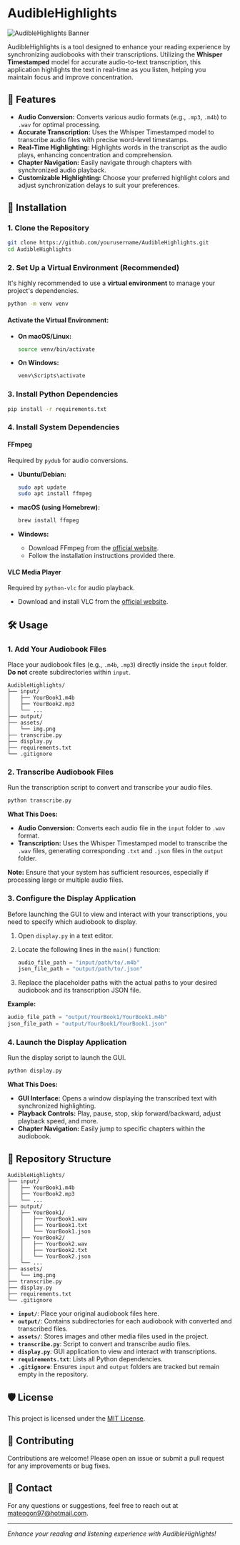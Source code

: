 # AudibleHighlights

![AudibleHighlights Banner](assets/img.png)

AudibleHighlights is a tool designed to enhance your reading experience by synchronizing audiobooks with their transcriptions. Utilizing the **Whisper Timestamped** model for accurate audio-to-text transcription, this application highlights the text in real-time as you listen, helping you maintain focus and improve concentration.

## 📖 Features

- **Audio Conversion:** Converts various audio formats (e.g., `.mp3`, `.m4b`) to `.wav` for optimal processing.
- **Accurate Transcription:** Uses the Whisper Timestamped model to transcribe audio files with precise word-level timestamps.
- **Real-Time Highlighting:** Highlights words in the transcript as the audio plays, enhancing concentration and comprehension.
- **Chapter Navigation:** Easily navigate through chapters with synchronized audio playback.
- **Customizable Highlighting:** Choose your preferred highlight colors and adjust synchronization delays to suit your preferences.

## 🚀 Installation

### 1. Clone the Repository

```bash
git clone https://github.com/yourusername/AudibleHighlights.git
cd AudibleHighlights
```

### 2. Set Up a Virtual Environment (Recommended)

It's highly recommended to use a **virtual environment** to manage your project's dependencies.

```bash
python -m venv venv
```

#### Activate the Virtual Environment:

- **On macOS/Linux:**

  ```bash
  source venv/bin/activate
  ```

- **On Windows:**

  ```bash
  venv\Scripts\activate
  ```

### 3. Install Python Dependencies

```bash
pip install -r requirements.txt
```

### 4. Install System Dependencies

#### **FFmpeg**

Required by `pydub` for audio conversions.

- **Ubuntu/Debian:**

  ```bash
  sudo apt update
  sudo apt install ffmpeg
  ```

- **macOS (using Homebrew):**

  ```bash
  brew install ffmpeg
  ```

- **Windows:**

  - Download FFmpeg from the [official website](https://ffmpeg.org/download.html).
  - Follow the installation instructions provided there.

#### **VLC Media Player**

Required by `python-vlc` for audio playback.

- Download and install VLC from the [official website](https://www.videolan.org/vlc/).

## 🛠 Usage

### 1. Add Your Audiobook Files

Place your audiobook files (e.g., `.m4b`, `.mp3`) directly inside the `input` folder. **Do not** create subdirectories within `input`.

```
AudibleHighlights/
├── input/
│   ├── YourBook1.m4b
│   ├── YourBook2.mp3
│   └── ...
├── output/
├── assets/
│   └── img.png
├── transcribe.py
├── display.py
├── requirements.txt
└── .gitignore
```

### 2. Transcribe Audiobook Files

Run the transcription script to convert and transcribe your audio files.

```bash
python transcribe.py
```

**What This Does:**

- **Audio Conversion:** Converts each audio file in the `input` folder to `.wav` format.
- **Transcription:** Uses the Whisper Timestamped model to transcribe the `.wav` files, generating corresponding `.txt` and `.json` files in the `output` folder.

**Note:** Ensure that your system has sufficient resources, especially if processing large or multiple audio files.

### 3. Configure the Display Application

Before launching the GUI to view and interact with your transcriptions, you need to specify which audiobook to display.

1. Open `display.py` in a text editor.
2. Locate the following lines in the `main()` function:

   ```python
   audio_file_path = "input/path/to/.m4b"
   json_file_path = "output/path/to/.json"
   ```

3. Replace the placeholder paths with the actual paths to your desired audiobook and its transcription JSON file.

**Example:**

```python
audio_file_path = "output/YourBook1/YourBook1.m4b"
json_file_path = "output/YourBook1/YourBook1.json"
```

### 4. Launch the Display Application

Run the display script to launch the GUI.

```bash
python display.py
```

**What This Does:**

- **GUI Interface:** Opens a window displaying the transcribed text with synchronized highlighting.
- **Playback Controls:** Play, pause, stop, skip forward/backward, adjust playback speed, and more.
- **Chapter Navigation:** Easily jump to specific chapters within the audiobook.

## 📂 Repository Structure

```
AudibleHighlights/
├── input/
│   ├── YourBook1.m4b
│   ├── YourBook2.mp3
│   └── ...
├── output/
│   ├── YourBook1/
│   │   ├── YourBook1.wav
│   │   ├── YourBook1.txt
│   │   └── YourBook1.json
│   ├── YourBook2/
│   │   ├── YourBook2.wav
│   │   ├── YourBook2.txt
│   │   └── YourBook2.json
│   └── ...
├── assets/
│   └── img.png
├── transcribe.py
├── display.py
├── requirements.txt
└── .gitignore
```

- **`input/`**: Place your original audiobook files here.
- **`output/`**: Contains subdirectories for each audiobook with converted and transcribed files.
- **`assets/`**: Stores images and other media files used in the project.
- **`transcribe.py`**: Script to convert and transcribe audio files.
- **`display.py`**: GUI application to view and interact with transcriptions.
- **`requirements.txt`**: Lists all Python dependencies.
- **`.gitignore`**: Ensures `input` and `output` folders are tracked but remain empty in the repository.

## 🛡 License

This project is licensed under the [MIT License](LICENSE).

## 🤝 Contributing

Contributions are welcome! Please open an issue or submit a pull request for any improvements or bug fixes.

## 📧 Contact

For any questions or suggestions, feel free to reach out at [mateogon97@hotmail.com](mailto:mateogon97@hotmail.com).

---

_Enhance your reading and listening experience with AudibleHighlights!_

```

```
